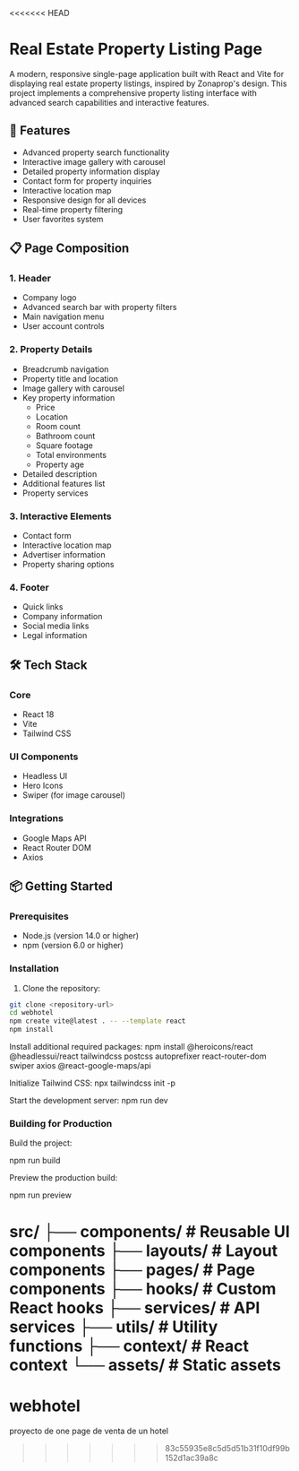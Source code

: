 <<<<<<< HEAD
# Real Estate Property Listing Page

A modern, responsive single-page application built with React and Vite for displaying real estate property listings, inspired by Zonaprop's design. This project implements a comprehensive property listing interface with advanced search capabilities and interactive features.

## 🚀 Features

- Advanced property search functionality
- Interactive image gallery with carousel
- Detailed property information display
- Contact form for property inquiries
- Interactive location map
- Responsive design for all devices
- Real-time property filtering
- User favorites system

## 📋 Page Composition

### 1. Header
- Company logo
- Advanced search bar with property filters
- Main navigation menu
- User account controls

### 2. Property Details
- Breadcrumb navigation
- Property title and location
- Image gallery with carousel
- Key property information
  - Price
  - Location
  - Room count
  - Bathroom count
  - Square footage
  - Total environments
  - Property age
- Detailed description
- Additional features list
- Property services

### 3. Interactive Elements
- Contact form
- Interactive location map
- Advertiser information
- Property sharing options

### 4. Footer
- Quick links
- Company information
- Social media links
- Legal information

## 🛠️ Tech Stack

### Core
- React 18
- Vite
- Tailwind CSS

### UI Components
- Headless UI
- Hero Icons
- Swiper (for image carousel)

### Integrations
- Google Maps API
- React Router DOM
- Axios

## 📦 Getting Started

### Prerequisites
- Node.js (version 14.0 or higher)
- npm (version 6.0 or higher)

### Installation

1. Clone the repository:
```bash
git clone <repository-url>
cd webhotel
npm create vite@latest . -- --template react
npm install
```
Install additional required packages:
npm install @heroicons/react @headlessui/react tailwindcss postcss autoprefixer react-router-dom swiper axios @react-google-maps/api

Initialize Tailwind CSS:
npx tailwindcss init -p

Start the development server:
npm run dev


### Building for Production
Build the project:

npm run build

Preview the production build:

npm run preview


src/
├── components/       # Reusable UI components
├── layouts/         # Layout components
├── pages/           # Page components
├── hooks/           # Custom React hooks
├── services/        # API services
├── utils/           # Utility functions
├── context/         # React context
└── assets/          # Static assets
=======
# webhotel
proyecto de one page de venta de un hotel
>>>>>>> 83c55935e8c5d5d51b31f10df99b152d1ac39a8c
